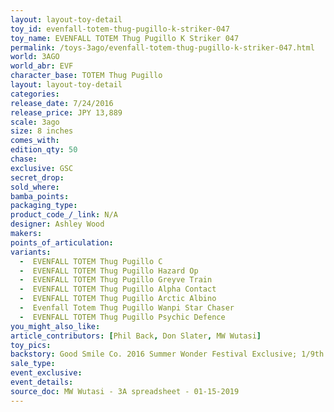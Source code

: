 ```yaml
---
layout: layout-toy-detail 
toy_id: evenfall-totem-thug-pugillo-k-striker-047
toy_name: EVENFALL TOTEM Thug Pugillo K Striker 047
permalink: /toys-3ago/evenfall-totem-thug-pugillo-k-striker-047.html
world: 3AGO
world_abr: EVF
character_base: TOTEM Thug Pugillo
layout: layout-toy-detail
categories: 
release_date: 7/24/2016
release_price: JPY 13,889 
scale: 3ago
size: 8 inches
comes_with: 
edition_qty: 50
chase: 
exclusive: GSC
secret_drop: 
sold_where: 
bamba_points: 
packaging_type: 
product_code_/_link: N/A
designer: Ashley Wood
makers: 
points_of_articulation: 
variants: 
  -  EVENFALL TOTEM Thug Pugillo C
  -  EVENFALL TOTEM Thug Pugillo Hazard Op
  -  EVENFALL TOTEM Thug Pugillo Greyve Train
  -  EVENFALL TOTEM Thug Pugillo Alpha Contact
  -  EVENFALL TOTEM Thug Pugillo Arctic Albino 
  -  Evenfall Totem Thug Pugillo Wanpi Star Chaser
  -  EVENFALL TOTEM Thug Pugillo Psychic Defence
you_might_also_like: 
article_contributors: [Phil Back, Don Slater, MW Wutasi]
toy_pics: 
backstory: Good Smile Co. 2016 Summer Wonder Festival Exclusive; 1/9th scale
sale_type: 
event_exclusive: 
event_details: 
source_doc: MW Wutasi - 3A spreadsheet - 01-15-2019
---
```

